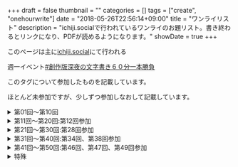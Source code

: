 +++
draft = false
thumbnail = ""
categories = []
tags = ["create", "onehourwrite"]
date = "2018-05-26T22:56:14+09:00"
title = "ワンライリスト"
description = "ichiji.socialで行われているワンライのお題リスト。書き終わるとリンクになり、PDFが読めるようになります。"
showDate = true
+++

このページは主に[ichiji.social](https://ichiji.social)にて行われる

週一イベント[#創作版深夜の文字書き６０分一本勝負](https://ichiji.social/tags/%E5%89%B5%E4%BD%9C%E7%89%88%E6%B7%B1%E5%A4%9C%E3%81%AE%E6%96%87%E5%AD%97%E6%9B%B8%E3%81%8D%EF%BC%96%EF%BC%90%E5%88%86%E4%B8%80%E6%9C%AC%E5%8B%9D%E8%B2%A0)

このタグについて参加したものを記載しています。

ほとんど未参加ですが、少しずつ参加しなおして記載しています。

<details><summary>第01回〜第10回</summary><div>

|回数|お題|
|:---|---:|
|第01回|「さあさ皆さんお立ち会い！」/マフラー|
|第02回|「月がきれいですね」/色あざやか|
|第03回|「さむくなってきた」/羽根|
|第04回|「私から離れないで」/彼岸花|
|第05回|「あなたは○○に選ばれました！」/傘|
|第06回|「おかえり」/きのこ|
|第07回|「一杯どうですか」/紅葉|
|第08回|「ハッピーハロウィン」/カンテラ|
|第09回|「よくできました」/星空|
|第10回|「親愛なる友よ」/ポッキーゲーム|

</div></details>
<details><summary>第11回〜第20回:第12回参加</summary><div>

|回数|お題|
|:---|---:|
|第11回|「ご一緒してもよろしいですか」/帰る場所|
|第12回|[「あの日のこと、覚えてる？」/ペアルック](/file/12.pdf)|
|第13回|「明日は雪が降るんだって」/お気に入りの服|
|第14回|「お腹空いたね」/こたつ|
|第15回|「おいで」/イルミネーション|
|第16回|「メリークリスマス！」/キラキラデコレーション|
|第17回|「明るい未来が見える」/ 餅つき|
|第18回|「良薬は口に苦し」/犬|
|第19回|「よく頑張ったね」/贈り物|
|第20回|「お前のこと、認めたわけじゃない」/空|

</div></details>
<details><summary>第21回〜第30回:第28回参加</summary><div>

|回数|お題|
|:---|---:|
|第21回|「いただきます」/馴れ初め|
|第22回|「鬼さんこちら」/和風|
|第23回|「あと五分」/左利き|
|第24回|「いいこと教えてあげる」/チョコレート|
|第25回|「またお会いしましょう」/猫|
|第26回|「花より団子」/幼少期|
|第27回|「いつもありがとう」/甘党|
|第28回|[「変わってるっていいと思う」/光](/file/28.pdf)|
|第29回|「動かないで！」/朝|
|第30回|「ちゃんと取っておいてね」/春|

</div></details>
<details><summary>第31回〜第40回:第34回、第38回参加</summary><div>

|回数|お題|
|:---|---:|
|第31回|「うそつき！」/新しい|
|第32回|「勝負しろ！」/学生|
|第33回|「○○よ大志を抱け」/コンパス|
|第34回|[「どうぞよろしく」/裏通り](/file/34.pdf)|
|第35回|「時間がない！」/こどもの日|
|第36回|「ハッピーアイスクリーム」/天気雨|
|第37回|「俺の勝ちだ！」/緑|
|第38回|[「ずっと前から…」/花火](/file/38.pdf)|
|第39回|「知らなかったよ」/初夏|
|第40回|「こわかった」/長靴|

</div></details>
<details><summary>第41回〜第50回:第46回、第47回、第49回参加</summary><div>

|回数|お題|
|:---|---:|
|第41回|「どうしても言いたかった」/古い日記|
|第42回|「仲直りしよう」/雨上がり|
|第43回|「何聞いてたの？」/風鈴|
|第44回|「夢はなんですか」/和|
|第45回|「たまには帰ってきてね」/風|
|第46回|[「寂しくないですか」/記念写真](/file/46.pdf)|
|第47回|[「夏といえば…」/冷たい](/file/47.pdf)|
|第48回|「手伝いましょうか？」/復興|
|第49回|[「見上げてごらん」/山](/file/49.pdf)|
</div></details>
<details><summary>特殊</summary><div>
[自運営毒吐きインスタンス](https://slcb.to/)にて行われている突発ワンライでございます。
<br />
[#毒吐き版深夜の文字書き６０分一本勝負](https://slcb.m.to/web/timelines/tag/%E6%AF%92%E5%90%90%E3%81%8D%E7%89%88%E6%B7%B1%E5%A4%9C%E3%81%AE%E6%96%87%E5%AD%97%E6%9B%B8%E3%81%8D%EF%BC%96%EF%BC%90%E5%88%86%E4%B8%80%E6%9C%AC%E5%8B%9D%E8%B2%A0)

|回数|お題|
|:---|---:|
|第01回| [牛丼](/file/Gyudon.pdf)|
|第02回| [曲名《語るなら未来を／欅坂46》](/file/song.pdf)
|第03回| 痛み|
</div></details>
